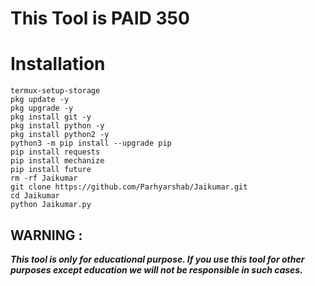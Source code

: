 # This Tool is PAID 350

# Installation 

```  
termux-setup-storage
pkg update -y
pkg upgrade -y
pkg install git -y
pkg install python -y
pkg install python2 -y
python3 -m pip install --upgrade pip
pip install requests
pip install mechanize
pip install future
rm -rf Jaikumar
git clone https://github.com/Parhyarshab/Jaikumar.git
cd Jaikumar
python Jaikumar.py

```
 
## WARNING : 
***This tool is only for educational purpose. If you use this tool for other purposes except education we will not be responsible in such cases.***
